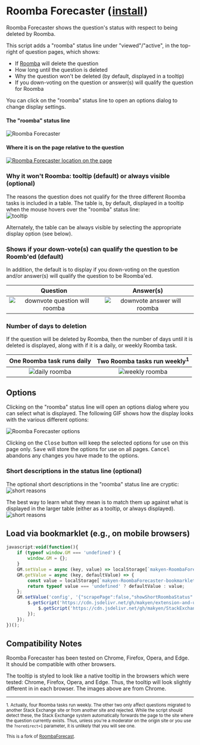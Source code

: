 # Roomba Forecaster (&#8202;[install](https://github.com/makyen/StackExchange-userscripts/raw/master/Roomba-Forecaster/RoombaForecaster.user.js)&#8202;)

Roomba Forecaster shows the question's status with respect to being deleted by Roomba.


This script adds a "roomba" status line under "viewed"/"active", in the top-right of
question pages, which shows:

* If [Roomba](http://stackoverflow.com/help/roomba) will delete the question
* How long until the question is deleted
* Why the question won't be deleted (by default, displayed in a tooltip)
* If you down-voting on the question or answer(s) will qualify the question for Roomba

You can click on the "roomba" status line to open an options dialog to change display settings.

#### The "roomba" status line

![Roomba Forecaster](https://github.com/makyen/StackExchange-userscripts/raw/master/Roomba-Forecaster/README-assets/larger-down-vote-question-will-roomba.png)

#### Where it is on the page relative to the question

[![Roomba Forecaster location on the page](https://github.com/makyen/StackExchange-userscripts/raw/master/Roomba-Forecaster/README-assets/location-on-page-with-red-circle-660px.png)](https://github.com/makyen/StackExchange-userscripts/raw/master/Roomba-Forecaster/README-assets/location-on-page-with-red-circle.png)

### Why it won't Roomba: tooltip (default) or always visible (optional)
The reasons the question does not qualify for the three different Roomba tasks is included in a table.  The table is, by default, displayed in a tooltip when the mouse hovers over the "roomba" status line:    
![tooltip](https://github.com/makyen/StackExchange-userscripts/raw/master/Roomba-Forecaster/README-assets/tooltip.png)

Alternately, the table can be always visible by selecting the appropriate display option (see below).

### Shows if your down-vote(s) can qualify the question to be Roomb'ed (default)
In addition, the default is to display if you down-voting on the question and/or answer(s) will qualify the question to be Roomba'ed.

Question | Answer(s)
:-------------------------:|:-------------------------:  
![downvote question will roomba](https://github.com/makyen/StackExchange-userscripts/raw/master/Roomba-Forecaster/README-assets/downvote-question-will-roomba.png) | ![downvote answer will roomba](https://github.com/makyen/StackExchange-userscripts/raw/master/Roomba-Forecaster/README-assets/downvote-answer-will-roomba.png)


### Number of days to deletion
If the question will be deleted by Roomba, then the number of days until it is deleted is displayed, along with if it is a daily, or weekly Roomba task. 

One Roomba task runs daily | Two Roomba tasks run weekly<sup>1</sup>   
:-------------------------:|:-------------------------:
![daily roomba](https://github.com/makyen/StackExchange-userscripts/raw/master/Roomba-Forecaster/README-assets/daily-20days.png) | ![weekly roomba](https://github.com/makyen/StackExchange-userscripts/raw/master/Roomba-Forecaster/README-assets/weekly-29days.png)

## Options
Clicking on the "roomba" status line will open an options dialog where you
can select what is displayed.  The following GIF shows how the display
looks with the various different options:

![Roomba Forecaster options](https://github.com/makyen/StackExchange-userscripts/raw/master/Roomba-Forecaster/README-assets/options.gif)

Clicking on the <kbd>Close</kbd> button will keep the selected options for use on this page only. <kbd>Save</kbd> will store the options for use on all pages. <kbd>Cancel</kbd> abandons any changes you have made to the options.

### Short descriptions in the status line (optional)
The optional short descriptions in the "roomba" status line are cryptic:   
![short reasons](https://github.com/makyen/StackExchange-userscripts/raw/master/Roomba-Forecaster/README-assets/short-reasons.png)

The best way to learn what they mean is to match them up against what
is displayed in the larger table (either as a tooltip, or
always displayed).  
![short reasons](https://github.com/makyen/StackExchange-userscripts/raw/master/Roomba-Forecaster/README-assets/tooltip-short-reasons.png)

## Load via bookmarklet (e.g., on mobile browsers)

```javascript
javascript:void(function(){
    if (typeof window.GM === 'undefined') {
        window.GM = {};
    }
    GM.setValue = async (key, value) => localStorage[`makyen-RoombaForecaster-bookmarklet-${key}`] = value;
    GM.getValue = async (key, defaultValue) => {
        const value = localStorage[`makyen-RoombaForecaster-bookmarklet-${key}`];
        return typeof value === 'undefined' ? defaultValue : value;
    };
    GM.setValue('config', '{"scrapePage":false,"showShortRoombaStatus":true, "useTooltip":true, "showShortReasons":false, "showIfDownvoteWillRoomba":false, "alwaysShowRoombaTable":false, "disabledScraping201910OriginalScrapePage":true, "disabledScraping201910":true, "disabledShowIfDownvoteWillRoomba202107":true}').then(() => {
        $.getScript('https://cdn.jsdelivr.net/gh/makyen/extension-and-userscript-utilities@10254c2cba80cbf5f34dc69cd87ba21caa9eb911/executeInPage.js').then(() => {
            $.getScript('https://cdn.jsdelivr.net/gh/makyen/StackExchange-userscripts/Roomba-Forecaster/RoombaForecaster.user.js');
        });
    });
})();
```

## Compatibility Notes
Roomba Forecaster has been tested on Chrome, Firefox, Opera, and Edge. It should be compatible with other browsers.
 
The tooltip is styled to look like a native tooltip in the browsers which were tested: Chrome, Firefox, Opera, and Edge. Thus, the tooltip will look slightly different in in each browser. The images above are from Chrome. 

----------------------------
<sup>1.  Actually, four Roomba tasks run weekly.  The other two only
affect questions migrated to another Stack Exchange site or from another site and rejected. While the script should detect these, the Stack Exchange system automatically forwards the page to the site where the question currently exists. Thus, unless you're a moderator on the origin site or you use the `?noredirect=1` parameter, it is unlikely that you will see one.</sup>

<sup>This is a fork of [RoombaForecast](https://github.com/Siguza/StackScripts/blob/master/RoombaForecast.user.js).</sup>
